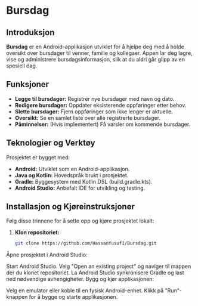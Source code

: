 # Bursdag

## Introduksjon
**Bursdag** er en Android-applikasjon utviklet for å hjelpe deg med å holde oversikt over bursdager til venner, familie og kollegaer. Appen lar deg lagre, vise og administrere bursdagsinformasjon, slik at du aldri går glipp av en spesiell dag.

## Funksjoner
- **Legge til bursdager:** Registrer nye bursdager med navn og dato.
- **Redigere bursdager:** Oppdater eksisterende oppføringer etter behov.
- **Slette bursdager:** Fjern oppføringer som ikke lenger er aktuelle.
- **Oversikt:** Se en samlet liste over alle registrerte bursdager.
- **Påminnelser:** (Hvis implementert) Få varsler om kommende bursdager.

## Teknologier og Verktøy
Prosjektet er bygget med:
- **Android:** Utviklet som en Android-applikasjon.
- **Java og Kotlin:** Hovedspråk brukt i prosjektet.
- **Gradle:** Byggesystem med Kotlin DSL (build.gradle.kts).
- **Android Studio:** Anbefalt IDE for utvikling og testing.

## Installasjon og Kjøreinstruksjoner
Følg disse trinnene for å sette opp og kjøre prosjektet lokalt:

1. **Klon repositoriet:**
   ```bash
   git clone https://github.com/HassanYusuf1/Bursdag.git


Åpne prosjektet i Android Studio:

Start Android Studio.
Velg "Open an existing project" og naviger til mappen der du klonet repositoriet.
La Android Studio synkronisere Gradle og last ned nødvendige avhengigheter.
Bygg og kjør applikasjonen:

Velg en emulator eller koble til en fysisk Android-enhet.
Klikk på "Run"-knappen for å bygge og starte applikasjonen.
